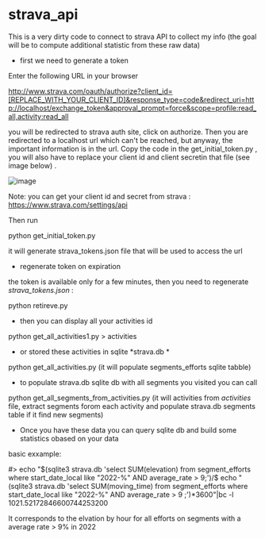 # strava_api

This is a very dirty code to connect to strava API to collect my info (the goal will be to compute additional statistic from these raw data) 

- first we need to generate a token

Enter the following URL in your browser

http://www.strava.com/oauth/authorize?client_id=[REPLACE_WITH_YOUR_CLIENT_ID]&response_type=code&redirect_uri=http://localhost/exchange_token&approval_prompt=force&scope=profile:read_all,activity:read_all

you will be redirected to strava auth site, click on authorize. Then you are redirected to a localhost url which can't be reached, but anyway, the important information is in the url. Copy the code in the get_initial_token.py , you will also have to replace your client id and client secretin that file (see image below) .


![image](https://user-images.githubusercontent.com/16572059/185616908-a010eec9-af54-44b1-b247-64294650362c.png)


Note:  you can get your client id and secret from strava : https://www.strava.com/settings/api

Then run 

python get_initial_token.py 

it will generate strava_tokens.json file that will be used to access the url 

- regenerate token on expiration 

the token is available only for a few minutes, then  you need to regenerate *strava_tokens.json* :

python retireve.py 


- then you can display all your activities id 

python get_all_activities1.py > activities 

- or stored these activities in sqlite *strava.db * 

python get_all_activities.py  (it will populate segments_efforts sqlite tabble) 

- to populate strava.db sqlite db with all segments you visited you can call 

python get_all_segments_from_activities.py   (it will activities from *activities* file, extract segments forom each activity and populate strava.db segments table if it find new segments) 

- Once you have these data you can query sqlite db and build some statistics obased on your data 

basic exxample: 

#> echo "$(sqlite3 strava.db 'select SUM(elevation) from segment_efforts where start_date_local like "2022-%" AND average_rate > 9;')/$ echo "(sqlite3 strava.db 'select SUM(moving_time) from segment_efforts where start_date_local like "2022-%" AND average_rate > 9 ;')*3600"|bc -l 
1021.52172846600744253200

It corresponds to the elvation by hour for all efforts on segments with a average rate > 9% in 2022 



